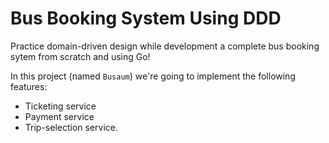 # Bus Booking System Using DDD

Practice domain-driven design while development a complete bus booking sytem from scratch and using Go!

In this project (named `Busaum`) we're going to implement the following features:

- Ticketing service
- Payment service
- Trip-selection service.
